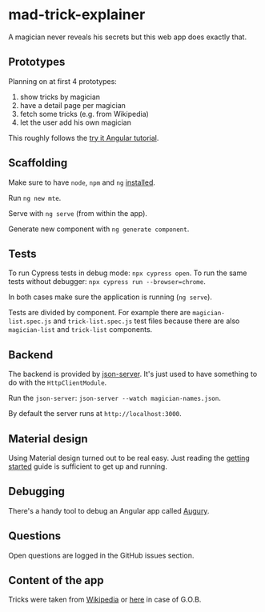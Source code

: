 # mad-trick-explainer

A magician never reveals his secrets but this web app does exactly that.

## Prototypes

Planning on at first 4 prototypes:

1) show tricks by magician
2) have a detail page per magician
3) fetch some tricks (e.g. from Wikipedia)
4) let the user add his own magician

This roughly follows the [try it Angular tutorial](https://angular.io/start).

## Scaffolding

Make sure to have `node`, `npm` and `ng` [installed](https://angular.io/guide/setup-local).

Run `ng new mte`.

Serve with `ng serve` (from within the app).

Generate new component with `ng generate component`.

## Tests

To run Cypress tests in debug mode: `npx cypress open`.
To run the same tests without debugger: `npx cypress run --browser=chrome`. 

In both cases make sure the application is running (`ng serve`).

Tests are divided by component. For example there are `magician-list.spec.js` and `trick-list.spec.js` test files because there are also `magician-list` and `trick-list` components.

## Backend

The backend is provided by [json-server](https://github.com/typicode/json-server). It's just used to have something to do with the `HttpClientModule`.

Run the `json-server`: `json-server --watch magician-names.json`.

By default the server runs at `http://localhost:3000`.

## Material design

Using Material design turned out to be real easy. Just reading the [getting started](https://material.angular.io/guide/getting-started) guide is sufficient to get up and running.

## Debugging

There's a handy tool to debug an Angular app called [Augury](https://augury.rangle.io/).

## Questions

Open questions are logged in the GitHub issues section.

## Content of the app

Tricks were taken from [Wikipedia](https://en.wikipedia.org/wiki/List_of_magic_tricks) or [here](https://arresteddevelopment.fandom.com/wiki/G.O.B.%27s_illusions) in case of G.O.B.
